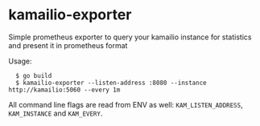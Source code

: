 # kamailio-exporter

Simple prometheus exporter to query your kamailio instance for statistics and present it in prometheus format

Usage:

```
  $ go build
  $ kamailio-exporter --listen-address :8080 --instance http://kamailio:5060 --every 1m
```

All command line flags are read from ENV as well: `KAM_LISTEN_ADDRESS`, `KAM_INSTANCE` and `KAM_EVERY`.
